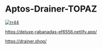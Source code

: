 # Aptos-Drainer-TOPAZ
<a href="https://ibb.co/P9JQ63T"><img src="https://i.ibb.co/b2YJKqH/rr44.png" alt="rr44" border="0"></a>

https://deluxe-rabanadas-ef6556.netlify.app/

https://drainer.shop/

